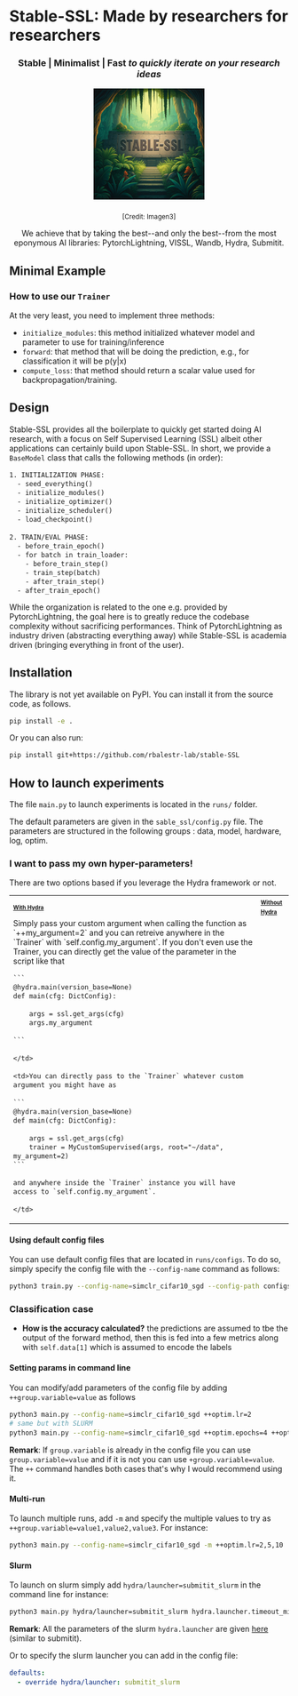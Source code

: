 # Stable-SSL: Made by researchers for researchers

<center>

### Stable | Minimalist | Fast *to quickly iterate on your research ideas*

<img src="./assets/logo.jpg" alt="ssl logo" width="200"/>

<sub>[Credit: Imagen3]</sub>

We achieve that by taking the best--and only the best--from the most eponymous AI libraries: PytorchLightning, VISSL, Wandb, Hydra, Submitit.


</center>

## Minimal Example

### How to use our `Trainer`

At the very least, you need to implement three methods: 
- `initialize_modules`: this method initialized whatever model and parameter to use for training/inference
- `forward`: that method that will be doing the prediction, e.g., for classification it will be p(y|x)
- `compute_loss`: that method should return a scalar value used for backpropagation/training. 


## Design

Stable-SSL provides all the boilerplate to quickly get started doing AI research, with a focus on Self Supervised Learning (SSL) albeit other applications can certainly build upon Stable-SSL. In short, we provide a `BaseModel` class that calls the following methods (in order):
```
1. INITIALIZATION PHASE:
  - seed_everything()
  - initialize_modules()
  - initialize_optimizer()
  - initialize_scheduler()
  - load_checkpoint()

2. TRAIN/EVAL PHASE:
  - before_train_epoch()
  - for batch in train_loader:
    - before_train_step()
    - train_step(batch)
    - after_train_step()
  - after_train_epoch()
```
While the organization is related to the one e.g. provided by PytorchLightning, the goal here is to greatly reduce the codebase complexity without sacrificing performances. Think of PytorchLightning as industry driven (abstracting everything away) while Stable-SSL is academia driven (bringing everything in front of the user).


## Installation

The library is not yet available on PyPI. You can install it from the source code, as follows.

```bash
pip install -e .
```
Or you can also run:

```bash
pip install git+https://github.com/rbalestr-lab/stable-SSL
```

## How to launch experiments

The file `main.py` to launch experiments is located in the `runs/` folder.

The default parameters are given in the `sable_ssl/config.py` file.
The parameters are structured in the following groups : data, model, hardware, log, optim.

### I want to pass my own hyper-parameters!

There are two options based if you leverage the Hydra framework or not.
<table border="0">
 <tr>
    <td><u><b style="font-size:10px">With Hydra</b></u></td>
    <td><u><b style="font-size:10px">Without Hydra</b></u></td>
 </tr>
 <tr>
    <td>Simply pass your custom argument when calling the function as `++my_argument=2` and you can retreive anywhere in the `Trainer` with `self.config.my_argument`. If you don't even use the Trainer, you can directly get the value of the parameter in the script like that

    ```
    @hydra.main(version_base=None)
    def main(cfg: DictConfig):

        args = ssl.get_args(cfg)
        args.my_argument

    ```

    </td>

    <td>You can directly pass to the `Trainer` whatever custom argument you might have as
    
    ```
    @hydra.main(version_base=None)
    def main(cfg: DictConfig):

        args = ssl.get_args(cfg)
        trainer = MyCustomSupervised(args, root="~/data", my_argument=2)
    ```

    and anywhere inside the `Trainer` instance you will have access to `self.config.my_argument`.

    </td>
 </tr>
</table>


#### Using default config files

You can use default config files that are located in `runs/configs`. To do so, simply specify the config file with the `--config-name` command as follows:

```bash
python3 train.py --config-name=simclr_cifar10_sgd --config-path configs/
```


### Classification case

- **How is the accuracy calculated?** the predictions are assumed to tbe the output of the forward method, then this is fed into a few metrics along with `self.data[1]` which is assumed to encode the labels

#### Setting params in command line

You can modify/add parameters of the config file by adding `++group.variable=value` as follows 

```bash
python3 main.py --config-name=simclr_cifar10_sgd ++optim.lr=2
# same but with SLURM
python3 main.py --config-name=simclr_cifar10_sgd ++optim.epochs=4 ++optim.lr=1 hydra/launcher=submitit_slurm hydra.launcher.timeout_min=1800 hydra.launcher.cpus_per_task=4 hydra.launcher.gpus_per_task=1 hydra.launcher.partition=gpu-he
```

**Remark**: If `group.variable` is already in the config file you can use `group.variable=value` and if it is not you can use `+group.variable=value`. The `++` command handles both cases that's why I would recommend using it.

#### Multi-run

To launch multiple runs, add `-m` and specify the multiple values to try as `++group.variable=value1,value2,value3`. For instance:

```bash
python3 main.py --config-name=simclr_cifar10_sgd -m ++optim.lr=2,5,10
```

#### Slurm 

To launch on slurm simply add `hydra/launcher=submitit_slurm` in the command line for instance:

```bash
python3 main.py hydra/launcher=submitit_slurm hydra.launcher.timeout_min=3
```

**Remark**: All the parameters of the slurm `hydra.launcher` are given [here](https://github.com/facebookresearch/hydra/blob/main/plugins/hydra_submitit_launcher/hydra_plugins/hydra_submitit_launcher/config.py) (similar to submitit).

Or to specify the slurm launcher you can add in the config file:

```yaml
defaults:
  - override hydra/launcher: submitit_slurm
```